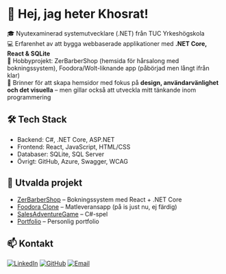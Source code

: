 # 👋 Hej, jag heter Khosrat!

🎓 Nyutexaminerad systemutvecklare (.NET) från TUC Yrkeshögskola  
💻 Erfarenhet av att bygga webbaserade applikationer med **.NET Core, React & SQLite**  
🚀 Hobbyprojekt: ZerBarberShop (hemsida för hårsalong med bokningssystem), Foodora/Wolt-liknande app (påbörjad men långt ifrån klar)  
🎨 Brinner för att skapa hemsidor med fokus på **design, användarvänlighet och det visuella** – men gillar också att utveckla mitt tänkande inom programmering  

## 🛠 Tech Stack
- Backend: C#, .NET Core, ASP.NET
- Frontend: React, JavaScript, HTML/CSS
- Databaser: SQLite, SQL Server
- Övrigt: GitHub, Azure, Swagger, WCAG

## 📌 Utvalda projekt
- [ZerBarberShop](https://github.com/KosBow/ZerBarberShop) – Bokningssystem med React + .NET Core  
- [Foodora Clone](https://github.com/KosBow/FoodByZ) – Matleveransapp (på is just nu, ej färdig)  
- [SalesAdventureGame](https://github.com/KosBow/SalesAdventureGame) – C#-spel  
- [Portfolio](https://github.com/KosBow/Kos-portfolio) – Personlig portfolio

## 📫 Kontakt

[![LinkedIn](https://img.shields.io/badge/LinkedIn-Khosrat%20A-blue?style=for-the-badge&logo=linkedin)](https://www.linkedin.com/in/khosrat-abobakri/)
[![GitHub](https://img.shields.io/badge/GitHub-KosBow-black?style=for-the-badge&logo=github)](https://github.com/KosBow)
[![Email](https://img.shields.io/badge/Email-Khosrat.Abobakri%40hotmail.com-red?style=for-the-badge&logo=gmail)](mailto:Khosrat.Abobakri@hotmail.com)
